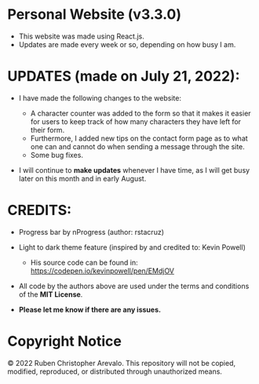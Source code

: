 # Personal Website (v3.3.0)

* This website was made using React.js.
* Updates are made every week or so, depending on how busy I am.

# UPDATES (made on July 21, 2022):

* I have made the following changes to the website:
  * A character counter was added to the form so that it makes it easier for users to keep track of how many characters they have left for their form.
  * Furthermore, I added new tips on the contact form page as to what one can and cannot do when sending a message through the site.
  * Some bug fixes.

* I will continue to **make updates** whenever I have time, as I will get busy later on this month and in early August.

# CREDITS:
* Progress bar by nProgress (author: rstacruz)

* Light to dark theme feature (inspired by and credited to: Kevin Powell)
  * His source code can be found in: https://codepen.io/kevinpowell/pen/EMdjOV

* All code by the authors above are used under the terms and conditions of the **MIT License**.
* **Please let me know if there are any issues.**

# Copyright Notice

© 2022 Ruben Christopher Arevalo. This repository will not be copied, modified, reproduced, or distributed through unauthorized means.
